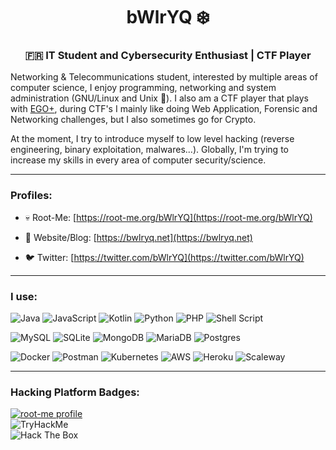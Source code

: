 <h1 align="center"><b>bWlrYQ ❄️</b></h1>
<h3 align="center">🇫🇷 IT Student and Cybersecurity Enthusiast | CTF Player</h3>

Networking & Telecommunications student, interested by multiple areas of computer science, I enjoy programming, networking and system administration (GNU/Linux and Unix 🐧). I also am a CTF player that plays with [EGO+](https://ctftime.org/team/157022), during CTF's I mainly like doing Web Application, Forensic and Networking challenges, but I also sometimes go for Crypto.

At the moment, I try to introduce myself to low level hacking (reverse engineering, binary exploitation, malwares...). Globally, I'm trying to increase my skills in every area of computer security/science.

<hr></hr>

<h3 align="left">Profiles:</h3>

- 💀 Root-Me: [https://root-me.org/bWlrYQ](https://root-me.org/bWlrYQ)  

- 📖 Website/Blog: [https://bwlryq.net](https://bwlryq.net)  

- 🐦 Twitter: [https://twitter.com/bWlrYQ](https://twitter.com/bWlrYQ)  

<hr></hr>

<h3 align="left">I use:</h3>

![Java](https://img.shields.io/badge/java-%23ED8B00.svg?style=for-the-badge&logo=java&logoColor=white) ![JavaScript](https://img.shields.io/badge/javascript-%23323330.svg?style=for-the-badge&logo=javascript&logoColor=%23F7DF1E) ![Kotlin](https://img.shields.io/badge/kotlin-%230095D5.svg?style=for-the-badge&logo=kotlin&logoColor=white) ![Python](https://img.shields.io/badge/python-3670A0?style=for-the-badge&logo=python&logoColor=ffdd54) ![PHP](https://img.shields.io/badge/php-%23777BB4.svg?style=for-the-badge&logo=php&logoColor=white) ![Shell Script](https://img.shields.io/badge/shell_script-%23121011.svg?style=for-the-badge&logo=gnu-bash&logoColor=white)  

![MySQL](https://img.shields.io/badge/mysql-%2300f.svg?style=for-the-badge&logo=mysql&logoColor=white) ![SQLite](https://img.shields.io/badge/sqlite-%2307405e.svg?style=for-the-badge&logo=sqlite&logoColor=white) ![MongoDB](https://img.shields.io/badge/MongoDB-%234ea94b.svg?style=for-the-badge&logo=mongodb&logoColor=white) ![MariaDB](https://img.shields.io/badge/MariaDB-003545?style=for-the-badge&logo=mariadb&logoColor=white) ![Postgres](https://img.shields.io/badge/postgres-%23316192.svg?style=for-the-badge&logo=postgresql&logoColor=white) 

![Docker](https://img.shields.io/badge/docker-%230db7ed.svg?style=for-the-badge&logo=docker&logoColor=white) ![Postman](https://img.shields.io/badge/Postman-FF6C37?style=for-the-badge&logo=postman&logoColor=white) ![Kubernetes](https://img.shields.io/badge/kubernetes-%23326ce5.svg?style=for-the-badge&logo=kubernetes&logoColor=white) ![AWS](https://img.shields.io/badge/AWS-%23FF9900.svg?style=for-the-badge&logo=amazon-aws&logoColor=white) ![Heroku](https://img.shields.io/badge/heroku-%23430098.svg?style=for-the-badge&logo=heroku&logoColor=white) ![Scaleway](https://img.shields.io/badge/SCALEWAY-%234f0599.svg?style=for-the-badge&logo=scaleway&logoColor=white)

<hr></hr>

<h3 align="left">Hacking Platform Badges:</h3>

[![root-me profile](https://www.root-me.org/?page=badge.svg&id_auteur=522784)](https://www.root-me.org/bWlrYQ)  
<img src="https://tryhackme-badges.s3.amazonaws.com/MjExMQ.png" alt="TryHackMe">  
<img src="http://www.hackthebox.eu/badge/image/488736" alt="Hack The Box">  
